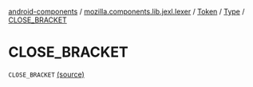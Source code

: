 [android-components](../../../index.md) / [mozilla.components.lib.jexl.lexer](../../index.md) / [Token](../index.md) / [Type](index.md) / [CLOSE_BRACKET](./-c-l-o-s-e_-b-r-a-c-k-e-t.md)

# CLOSE_BRACKET

`CLOSE_BRACKET` [(source)](https://github.com/mozilla-mobile/android-components/blob/master/components/lib/jexl/src/main/java/mozilla/components/lib/jexl/lexer/Token.kt#L20)